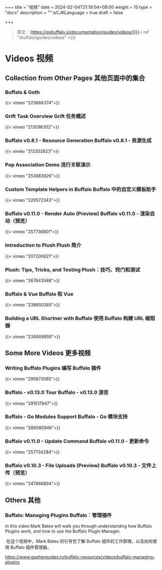 +++
title = "视频"
date = 2024-02-04T21:19:04+08:00
weight = 15
type = "docs"
description = ""
isCJKLanguage = true
draft = false

+++

> 原文：[https://gobuffalo.io/documentation/guides/videos/]({{< ref "/buffalo/guides/videos" >}})

# Videos 视频 

## Collection from Other Pages 其他页面中的集合 

### Buffalo & Goth

{{< vimeo "223666374">}}

### Grift Task Overview Grift 任务概述 


{{< vimeo "213096302">}}

### Buffalo v0.8.1 - Resource Generation Buffalo v0.8.1 - 资源生成 


{{< vimeo "212302823">}}

### Pop Association Demo 流行关联演示 

{{< vimeo "253683926">}}

### Custom Template Helpers in Buffalo Buffalo 中的自定义模板助手 

{{< vimeo "229572343">}}

### Buffalo v0.11.0 - Render Auto (Preview) Buffalo v0.11.0 - 渲染自动（预览） 

{{< vimeo "257736901">}}

### Introduction to Plush Plush 简介 

{{< vimeo "207200621">}}

### Plush: Tips, Tricks, and Testing Plush：技巧、窍门和测试 

{{< vimeo "267643588">}}

### Buffalo & Vue Buffalo 和 Vue 

{{< vimeo "238650365">}}

### Building a URL Shortner with Buffalo 使用 Buffalo 构建 URL 缩短器 

{{< vimeo "234908859">}}

## Some More Videos 更多视频 

### Writing Buffalo Plugins 编写 Buffalo 插件 

{{< vimeo "295673065">}}

### Buffalo - v0.13.0 Tour Buffalo - v0.13.0 游览 

{{< vimeo "291517947">}}

### Buffalo - Go Modules Support Buffalo - Go 模块支持 

{{< vimeo "286080946">}}

### Buffalo v0.11.0 - Update Command Buffalo v0.11.0 - 更新命令 

{{< vimeo "257734284">}}

### Buffalo v0.10.3 - File Uploads (Preview) Buffalo v0.10.3 - 文件上传（预览） 

{{< vimeo "247866894">}}


## Others 其他 

### Buffalo: Managing Plugins Buffalo：管理插件 

In this video Mark Bates will walk you through understanding how Buffalo Plugins work, and how to use the Buffalo Plugin Manager.

​	在这个视频中，Mark Bates 将引导您了解 Buffalo 插件的工作原理，以及如何使用 Buffalo 插件管理器。

https://www.gopherguides.tv/buffalo-resources/videos/buffalo-managing-plugins
